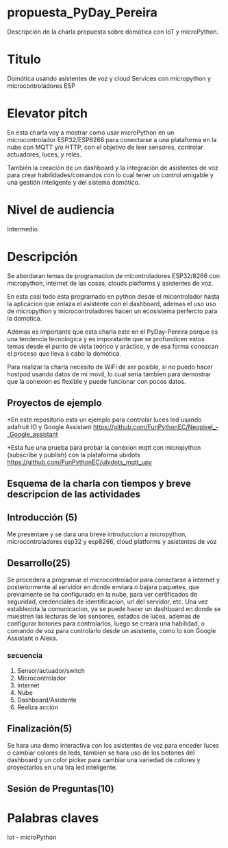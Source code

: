 # propuesta_PyDay_Pereira

Descripción de la charla propuesta sobre domótica con IoT y microPython.

# Titulo

Domótica usando asistentes de voz y cloud Services con micropython y microcontroladores ESP

# Elevator pitch

En esta charla voy a mostrar como usar microPython en un microcontrolador ESP32/ESP8266 para conectarse a una plataforma en la nube con MQTT y/o HTTP, con el objetivo de leer sensores, controlar actuadores, luces, y relés. 

También la creación de un dashboard y la integración de asistentes de voz para crear habilidades/comandos con lo cual tener un control amigable y una gestión inteligente y del sistema domótico.

# Nivel de audiencia 

Intermedio

# Descripción

Se abordaran temas de programacion de micontroladores ESP32/8266 con micropython, internet de las cosas, clouds platforms y asistentes de voz.

En esta casi todo esta programado en python desde el micontrolador hasta la aplicacion que enlaza el asistente con el dashboard, ademas el uso uso de micropython y microcontroladores hacen un ecosistema perfercto para la domotica. 

Ademas es importante que esta charla este en el PyDay-Pereira porque es una tendencia tecnologica y es imporatante que se profundicen estos temas desde el punto de vista teórico y práctico, y de esa forma conozcan el proceso que lleva a cabo la domótica.

Para realizar la charla necesito de WiFi de ser posible, si no puedo hacer hostpod usando datos de mi movil, lo cual seria tambien para demostrar que la conexion es flexible y puede funcionar con pocos datos.

## Proyectos de ejemplo

*En este repositorio esta un ejemplo para controlar luces led usando adafruit IO y Google Assistant
https://github.com/FunPythonEC/Neopixel_-_Google_assistant

*Esta fue una prueba para probar la conexion mqtt con micropython (subscribe y publish) con la plataforma ubidots
https://github.com/FunPythonEC/ubidots_mqtt_upy

## Esquema de la charla con tiempos y breve descripcion de las actividades

## Introducción (5)

Me presentare y se dara una breve introduccion a micropython, microcontroladores esp32 y esp8266, cloud platforms y asistentes de voz

## Desarrollo(25)

Se procedera a programar el microcontrolador para conectarse a internet y posteriormente al servidor en donde enviara o bajara paquetes, que previamente se ha configurado en la nube, para ver certificados de seguridad, credenciales de identificacion, url del servidor, etc.
Una vez establecida la comunicacion, ya se puede hacer un dashboard en donde se muestren las lecturas de los sensores, estados de luces, ademas de configurar botones para controlarlos, luego se creara una habilidad, o comando de voz para controlarlo desde un asistente, como lo son Google Assistant o Alexa.

### secuencia

1. Sensor/actuador/switch
2. Microcontrolador
3. Internet
4. Nube
5. Dashboard/Asistente
6. Realiza acción

## Finalización(5)

Se hara una demo interactiva con los asistentes de voz para enceder luces o cambiar colores de leds, tambien se hara uso de los botones del dashboard y un color picker para cambiar una variedad de colores y proyectarlos en una tira led inteligente. 

## Sesión de Preguntas(10)

# Palabras claves

Iot - microPython
